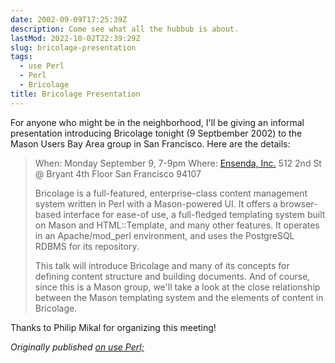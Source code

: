 ```yaml
---
date: 2002-09-09T17:25:39Z
description: Come see what all the hubbub is about.
lastMod: 2022-10-02T22:39:29Z
slug: bricolage-presentation
tags:
  - use Perl
  - Perl
  - Bricolage
title: Bricolage Presentation
---
```


For anyone who might be in the neighborhood, I'll be giving an informal
presentation introducing Bricolage tonight (9 Septbember 2002) to the
Mason Users Bay Area group in San Francisco. Here are the details:

> When: Monday September 9, 7-9pm 
> Where: [Ensenda, Inc.]
> 512 2nd St @ Bryant 
> 4th Floor 
> San Francisco 94107 
>
> Bricolage is a full-featured, enterprise-class content management 
> system written in Perl with a Mason-powered UI. It offers a browser-based 
> interface for ease-of use, a full-fledged templating system built 
> on Mason and HTML::Template, and many other features. It operates 
> in an Apache/mod_perl environment, and uses the PostgreSQL RDBMS 
> for its repository. 
>
> This talk will introduce Bricolage and many of its concepts for 
> defining content structure and building documents. And of course, 
> since this is a Mason group, we'll take a look at the close relationship 
> between the Mason templating system and the elements of content 
> in Bricolage. 

Thanks to Philip Mikal for organizing this meeting!

*Originally published [on use Perl;]*

  [Ensenda, Inc.]: http://www.ensenda.com/
  [on use Perl;]: https://use-perl.github.io/user/Theory/journal/7625/
    "use.perl.org journal of Theory: “Bricolage Presentation”"
